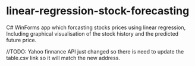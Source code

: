 # linear-regression-stock-forecasting
C# WinForms app which forcasting stocks prices using linear regression, Including graphical visualisation of the stock history and the predicted future price.

//TODO: Yahoo finnance API just changed so there is need to update the table.csv link so it will match the new address.
